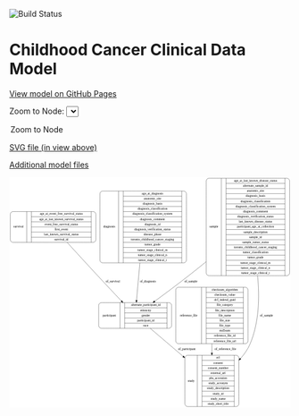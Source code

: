 <link rel='stylesheet' href="assets/style.css">
<link rel='stylesheet' href="https://unpkg.com/leaflet@1.5.1/dist/leaflet.css" integrity="sha512-xwE/Az9zrjBIphAcBb3F6JVqxf46+CDLwfLMHloNu6KEQCAWi6HcDUbeOfBIptF7tcCzusKFjFw2yuvEpDL9wQ==" crossorigin="">
<script type="text/javascript" src="https://code.jquery.com/jquery-3.2.1.min.js"></script>
<script type="text/javascript"  src="https://unpkg.com/leaflet@1.5.1/dist/leaflet.js"></script>
<script type="text/javascript" src="assets/actions.js"></script>

![Build Status](https://github.com/CBIIT/c3d-model/actions/workflows/model-test-and-deploy.yml/badge.svg)

# Childhood Cancer Clinical Data Model

[View model on GitHub Pages](https://cbiit.github.io/c3d-model/)


Zoom to Node: <select id="node_select">
  <option value="">Zoom to Node</option>
</select>
<div id="model"></div>

<p>
<a href="./model-desc/c3d-model.svg">SVG file (in view above)</a>
<p>
<a href="./model-desc">Additional model files</a>
<div id='graph' style='display:off;'>
<svg width="1264pt" height="1033pt"
 viewBox="0.00 0.00 1264.00 1033.00" xmlns="http://www.w3.org/2000/svg" xmlns:xlink="http://www.w3.org/1999/xlink">
<g id="graph0" class="graph" transform="scale(1 1) rotate(0) translate(4 1029)">
<title>Perl</title>
<polygon fill="#ffffff" stroke="transparent" points="-4,4 -4,-1029 1260,-1029 1260,4 -4,4"/>
<!-- survival -->
<g id="node1" class="node">
<title>survival</title>
<path fill="none" stroke="#000000" d="M12,-737C12,-737 373,-737 373,-737 379,-737 385,-743 385,-749 385,-749 385,-863 385,-863 385,-869 379,-875 373,-875 373,-875 12,-875 12,-875 6,-875 0,-869 0,-863 0,-863 0,-749 0,-749 0,-743 6,-737 12,-737"/>
<text text-anchor="middle" x="37" y="-802.3" font-family="Times,serif" font-size="14.00" fill="#000000">survival</text>
<polyline fill="none" stroke="#000000" points="74,-737 74,-875 "/>
<text text-anchor="middle" x="84.5" y="-802.3" font-family="Times,serif" font-size="14.00" fill="#000000"> </text>
<polyline fill="none" stroke="#000000" points="95,-737 95,-875 "/>
<text text-anchor="middle" x="229.5" y="-859.8" font-family="Times,serif" font-size="14.00" fill="#000000">age_at_event_free_survival_status</text>
<polyline fill="none" stroke="#000000" points="95,-852 364,-852 "/>
<text text-anchor="middle" x="229.5" y="-836.8" font-family="Times,serif" font-size="14.00" fill="#000000">age_at_last_known_survival_status</text>
<polyline fill="none" stroke="#000000" points="95,-829 364,-829 "/>
<text text-anchor="middle" x="229.5" y="-813.8" font-family="Times,serif" font-size="14.00" fill="#000000">event_free_survival_status</text>
<polyline fill="none" stroke="#000000" points="95,-806 364,-806 "/>
<text text-anchor="middle" x="229.5" y="-790.8" font-family="Times,serif" font-size="14.00" fill="#000000">first_event</text>
<polyline fill="none" stroke="#000000" points="95,-783 364,-783 "/>
<text text-anchor="middle" x="229.5" y="-767.8" font-family="Times,serif" font-size="14.00" fill="#000000">last_known_survival_status</text>
<polyline fill="none" stroke="#000000" points="95,-760 364,-760 "/>
<text text-anchor="middle" x="229.5" y="-744.8" font-family="Times,serif" font-size="14.00" fill="#000000">survival_id</text>
<polyline fill="none" stroke="#000000" points="364,-737 364,-875 "/>
<text text-anchor="middle" x="374.5" y="-802.3" font-family="Times,serif" font-size="14.00" fill="#000000"> </text>
</g>
<!-- participant -->
<g id="node2" class="node">
<title>participant</title>
<path fill="none" stroke="#000000" d="M409.5,-351.5C409.5,-351.5 713.5,-351.5 713.5,-351.5 719.5,-351.5 725.5,-357.5 725.5,-363.5 725.5,-363.5 725.5,-454.5 725.5,-454.5 725.5,-460.5 719.5,-466.5 713.5,-466.5 713.5,-466.5 409.5,-466.5 409.5,-466.5 403.5,-466.5 397.5,-460.5 397.5,-454.5 397.5,-454.5 397.5,-363.5 397.5,-363.5 397.5,-357.5 403.5,-351.5 409.5,-351.5"/>
<text text-anchor="middle" x="445.5" y="-405.3" font-family="Times,serif" font-size="14.00" fill="#000000">participant</text>
<polyline fill="none" stroke="#000000" points="493.5,-351.5 493.5,-466.5 "/>
<text text-anchor="middle" x="504" y="-405.3" font-family="Times,serif" font-size="14.00" fill="#000000"> </text>
<polyline fill="none" stroke="#000000" points="514.5,-351.5 514.5,-466.5 "/>
<text text-anchor="middle" x="609.5" y="-451.3" font-family="Times,serif" font-size="14.00" fill="#000000">alternate_participant_id</text>
<polyline fill="none" stroke="#000000" points="514.5,-443.5 704.5,-443.5 "/>
<text text-anchor="middle" x="609.5" y="-428.3" font-family="Times,serif" font-size="14.00" fill="#000000">ethnicity</text>
<polyline fill="none" stroke="#000000" points="514.5,-420.5 704.5,-420.5 "/>
<text text-anchor="middle" x="609.5" y="-405.3" font-family="Times,serif" font-size="14.00" fill="#000000">gender</text>
<polyline fill="none" stroke="#000000" points="514.5,-397.5 704.5,-397.5 "/>
<text text-anchor="middle" x="609.5" y="-382.3" font-family="Times,serif" font-size="14.00" fill="#000000">participant_id</text>
<polyline fill="none" stroke="#000000" points="514.5,-374.5 704.5,-374.5 "/>
<text text-anchor="middle" x="609.5" y="-359.3" font-family="Times,serif" font-size="14.00" fill="#000000">race</text>
<polyline fill="none" stroke="#000000" points="704.5,-351.5 704.5,-466.5 "/>
<text text-anchor="middle" x="715" y="-405.3" font-family="Times,serif" font-size="14.00" fill="#000000"> </text>
</g>
<!-- survival&#45;&gt;participant -->
<g id="edge3" class="edge">
<title>survival&#45;&gt;participant</title>
<path fill="none" stroke="#000000" d="M255.6238,-736.7292C295.0995,-693.5323 347.0889,-636.8653 393.5,-587 428.4895,-549.4064 467.8861,-507.6356 499.7299,-474.0109"/>
<polygon fill="#000000" stroke="#000000" points="502.4835,-476.1935 506.8202,-466.5269 497.4019,-471.3792 502.4835,-476.1935"/>
<text text-anchor="middle" x="461" y="-557.8" font-family="Times,serif" font-size="14.00" fill="#000000">of_survival</text>
</g>
<!-- study -->
<g id="node6" class="node">
<title>study</title>
<path fill="none" stroke="#000000" d="M797,-.5C797,-.5 1016,-.5 1016,-.5 1022,-.5 1028,-6.5 1028,-12.5 1028,-12.5 1028,-218.5 1028,-218.5 1028,-224.5 1022,-230.5 1016,-230.5 1016,-230.5 797,-230.5 797,-230.5 791,-230.5 785,-224.5 785,-218.5 785,-218.5 785,-12.5 785,-12.5 785,-6.5 791,-.5 797,-.5"/>
<text text-anchor="middle" x="813" y="-111.8" font-family="Times,serif" font-size="14.00" fill="#000000">study</text>
<polyline fill="none" stroke="#000000" points="841,-.5 841,-230.5 "/>
<text text-anchor="middle" x="851.5" y="-111.8" font-family="Times,serif" font-size="14.00" fill="#000000"> </text>
<polyline fill="none" stroke="#000000" points="862,-.5 862,-230.5 "/>
<text text-anchor="middle" x="934.5" y="-215.3" font-family="Times,serif" font-size="14.00" fill="#000000">acl</text>
<polyline fill="none" stroke="#000000" points="862,-207.5 1007,-207.5 "/>
<text text-anchor="middle" x="934.5" y="-192.3" font-family="Times,serif" font-size="14.00" fill="#000000">consent</text>
<polyline fill="none" stroke="#000000" points="862,-184.5 1007,-184.5 "/>
<text text-anchor="middle" x="934.5" y="-169.3" font-family="Times,serif" font-size="14.00" fill="#000000">consent_number</text>
<polyline fill="none" stroke="#000000" points="862,-161.5 1007,-161.5 "/>
<text text-anchor="middle" x="934.5" y="-146.3" font-family="Times,serif" font-size="14.00" fill="#000000">external_url</text>
<polyline fill="none" stroke="#000000" points="862,-138.5 1007,-138.5 "/>
<text text-anchor="middle" x="934.5" y="-123.3" font-family="Times,serif" font-size="14.00" fill="#000000">phs_accession</text>
<polyline fill="none" stroke="#000000" points="862,-115.5 1007,-115.5 "/>
<text text-anchor="middle" x="934.5" y="-100.3" font-family="Times,serif" font-size="14.00" fill="#000000">study_acronym</text>
<polyline fill="none" stroke="#000000" points="862,-92.5 1007,-92.5 "/>
<text text-anchor="middle" x="934.5" y="-77.3" font-family="Times,serif" font-size="14.00" fill="#000000">study_description</text>
<polyline fill="none" stroke="#000000" points="862,-69.5 1007,-69.5 "/>
<text text-anchor="middle" x="934.5" y="-54.3" font-family="Times,serif" font-size="14.00" fill="#000000">study_id</text>
<polyline fill="none" stroke="#000000" points="862,-46.5 1007,-46.5 "/>
<text text-anchor="middle" x="934.5" y="-31.3" font-family="Times,serif" font-size="14.00" fill="#000000">study_name</text>
<polyline fill="none" stroke="#000000" points="862,-23.5 1007,-23.5 "/>
<text text-anchor="middle" x="934.5" y="-8.3" font-family="Times,serif" font-size="14.00" fill="#000000">study_short_title</text>
<polyline fill="none" stroke="#000000" points="1007,-.5 1007,-230.5 "/>
<text text-anchor="middle" x="1017.5" y="-111.8" font-family="Times,serif" font-size="14.00" fill="#000000"> </text>
</g>
<!-- participant&#45;&gt;study -->
<g id="edge1" class="edge">
<title>participant&#45;&gt;study</title>
<path fill="none" stroke="#000000" d="M629.2493,-351.364C671.3399,-315.5565 726.8218,-268.3567 777.0883,-225.5937"/>
<polygon fill="#000000" stroke="#000000" points="779.437,-228.1908 784.7858,-219.0453 774.9012,-222.8591 779.437,-228.1908"/>
<text text-anchor="middle" x="794" y="-252.8" font-family="Times,serif" font-size="14.00" fill="#000000">of_participant</text>
</g>
<!-- reference_file -->
<g id="node3" class="node">
<title>reference_file</title>
<path fill="none" stroke="#000000" d="M756,-282.5C756,-282.5 1057,-282.5 1057,-282.5 1063,-282.5 1069,-288.5 1069,-294.5 1069,-294.5 1069,-523.5 1069,-523.5 1069,-529.5 1063,-535.5 1057,-535.5 1057,-535.5 756,-535.5 756,-535.5 750,-535.5 744,-529.5 744,-523.5 744,-523.5 744,-294.5 744,-294.5 744,-288.5 750,-282.5 756,-282.5"/>
<text text-anchor="middle" x="802" y="-405.3" font-family="Times,serif" font-size="14.00" fill="#000000">reference_file</text>
<polyline fill="none" stroke="#000000" points="860,-282.5 860,-535.5 "/>
<text text-anchor="middle" x="870.5" y="-405.3" font-family="Times,serif" font-size="14.00" fill="#000000"> </text>
<polyline fill="none" stroke="#000000" points="881,-282.5 881,-535.5 "/>
<text text-anchor="middle" x="964.5" y="-520.3" font-family="Times,serif" font-size="14.00" fill="#000000">checksum_algorithm</text>
<polyline fill="none" stroke="#000000" points="881,-512.5 1048,-512.5 "/>
<text text-anchor="middle" x="964.5" y="-497.3" font-family="Times,serif" font-size="14.00" fill="#000000">checksum_value</text>
<polyline fill="none" stroke="#000000" points="881,-489.5 1048,-489.5 "/>
<text text-anchor="middle" x="964.5" y="-474.3" font-family="Times,serif" font-size="14.00" fill="#000000">dcf_indexd_guid</text>
<polyline fill="none" stroke="#000000" points="881,-466.5 1048,-466.5 "/>
<text text-anchor="middle" x="964.5" y="-451.3" font-family="Times,serif" font-size="14.00" fill="#000000">file_category</text>
<polyline fill="none" stroke="#000000" points="881,-443.5 1048,-443.5 "/>
<text text-anchor="middle" x="964.5" y="-428.3" font-family="Times,serif" font-size="14.00" fill="#000000">file_description</text>
<polyline fill="none" stroke="#000000" points="881,-420.5 1048,-420.5 "/>
<text text-anchor="middle" x="964.5" y="-405.3" font-family="Times,serif" font-size="14.00" fill="#000000">file_name</text>
<polyline fill="none" stroke="#000000" points="881,-397.5 1048,-397.5 "/>
<text text-anchor="middle" x="964.5" y="-382.3" font-family="Times,serif" font-size="14.00" fill="#000000">file_size</text>
<polyline fill="none" stroke="#000000" points="881,-374.5 1048,-374.5 "/>
<text text-anchor="middle" x="964.5" y="-359.3" font-family="Times,serif" font-size="14.00" fill="#000000">file_type</text>
<polyline fill="none" stroke="#000000" points="881,-351.5 1048,-351.5 "/>
<text text-anchor="middle" x="964.5" y="-336.3" font-family="Times,serif" font-size="14.00" fill="#000000">md5sum</text>
<polyline fill="none" stroke="#000000" points="881,-328.5 1048,-328.5 "/>
<text text-anchor="middle" x="964.5" y="-313.3" font-family="Times,serif" font-size="14.00" fill="#000000">reference_file_id</text>
<polyline fill="none" stroke="#000000" points="881,-305.5 1048,-305.5 "/>
<text text-anchor="middle" x="964.5" y="-290.3" font-family="Times,serif" font-size="14.00" fill="#000000">reference_file_url</text>
<polyline fill="none" stroke="#000000" points="1048,-282.5 1048,-535.5 "/>
<text text-anchor="middle" x="1058.5" y="-405.3" font-family="Times,serif" font-size="14.00" fill="#000000"> </text>
</g>
<!-- reference_file&#45;&gt;study -->
<g id="edge6" class="edge">
<title>reference_file&#45;&gt;study</title>
<path fill="none" stroke="#000000" d="M906.5,-282.4C906.5,-268.5422 906.5,-254.44 906.5,-240.6005"/>
<polygon fill="#000000" stroke="#000000" points="910.0001,-240.5768 906.5,-230.5768 903.0001,-240.5769 910.0001,-240.5768"/>
<text text-anchor="middle" x="967" y="-252.8" font-family="Times,serif" font-size="14.00" fill="#000000">of_reference_file</text>
</g>
<!-- sample -->
<g id="node4" class="node">
<title>sample</title>
<path fill="none" stroke="#000000" d="M893,-587.5C893,-587.5 1244,-587.5 1244,-587.5 1250,-587.5 1256,-593.5 1256,-599.5 1256,-599.5 1256,-1012.5 1256,-1012.5 1256,-1018.5 1250,-1024.5 1244,-1024.5 1244,-1024.5 893,-1024.5 893,-1024.5 887,-1024.5 881,-1018.5 881,-1012.5 881,-1012.5 881,-599.5 881,-599.5 881,-593.5 887,-587.5 893,-587.5"/>
<text text-anchor="middle" x="915" y="-802.3" font-family="Times,serif" font-size="14.00" fill="#000000">sample</text>
<polyline fill="none" stroke="#000000" points="949,-587.5 949,-1024.5 "/>
<text text-anchor="middle" x="959.5" y="-802.3" font-family="Times,serif" font-size="14.00" fill="#000000"> </text>
<polyline fill="none" stroke="#000000" points="970,-587.5 970,-1024.5 "/>
<text text-anchor="middle" x="1102.5" y="-1009.3" font-family="Times,serif" font-size="14.00" fill="#000000">age_at_last_known_disease_status</text>
<polyline fill="none" stroke="#000000" points="970,-1001.5 1235,-1001.5 "/>
<text text-anchor="middle" x="1102.5" y="-986.3" font-family="Times,serif" font-size="14.00" fill="#000000">alternate_sample_id</text>
<polyline fill="none" stroke="#000000" points="970,-978.5 1235,-978.5 "/>
<text text-anchor="middle" x="1102.5" y="-963.3" font-family="Times,serif" font-size="14.00" fill="#000000">anatomic_site</text>
<polyline fill="none" stroke="#000000" points="970,-955.5 1235,-955.5 "/>
<text text-anchor="middle" x="1102.5" y="-940.3" font-family="Times,serif" font-size="14.00" fill="#000000">diagnosis_basis</text>
<polyline fill="none" stroke="#000000" points="970,-932.5 1235,-932.5 "/>
<text text-anchor="middle" x="1102.5" y="-917.3" font-family="Times,serif" font-size="14.00" fill="#000000">diagnosis_classification</text>
<polyline fill="none" stroke="#000000" points="970,-909.5 1235,-909.5 "/>
<text text-anchor="middle" x="1102.5" y="-894.3" font-family="Times,serif" font-size="14.00" fill="#000000">diagnosis_classification_system</text>
<polyline fill="none" stroke="#000000" points="970,-886.5 1235,-886.5 "/>
<text text-anchor="middle" x="1102.5" y="-871.3" font-family="Times,serif" font-size="14.00" fill="#000000">diagnosis_comment</text>
<polyline fill="none" stroke="#000000" points="970,-863.5 1235,-863.5 "/>
<text text-anchor="middle" x="1102.5" y="-848.3" font-family="Times,serif" font-size="14.00" fill="#000000">diagnosis_verification_status</text>
<polyline fill="none" stroke="#000000" points="970,-840.5 1235,-840.5 "/>
<text text-anchor="middle" x="1102.5" y="-825.3" font-family="Times,serif" font-size="14.00" fill="#000000">last_known_disease_status</text>
<polyline fill="none" stroke="#000000" points="970,-817.5 1235,-817.5 "/>
<text text-anchor="middle" x="1102.5" y="-802.3" font-family="Times,serif" font-size="14.00" fill="#000000">participant_age_at_collection</text>
<polyline fill="none" stroke="#000000" points="970,-794.5 1235,-794.5 "/>
<text text-anchor="middle" x="1102.5" y="-779.3" font-family="Times,serif" font-size="14.00" fill="#000000">sample_description</text>
<polyline fill="none" stroke="#000000" points="970,-771.5 1235,-771.5 "/>
<text text-anchor="middle" x="1102.5" y="-756.3" font-family="Times,serif" font-size="14.00" fill="#000000">sample_id</text>
<polyline fill="none" stroke="#000000" points="970,-748.5 1235,-748.5 "/>
<text text-anchor="middle" x="1102.5" y="-733.3" font-family="Times,serif" font-size="14.00" fill="#000000">sample_tumor_status</text>
<polyline fill="none" stroke="#000000" points="970,-725.5 1235,-725.5 "/>
<text text-anchor="middle" x="1102.5" y="-710.3" font-family="Times,serif" font-size="14.00" fill="#000000">toronto_childhood_cancer_staging</text>
<polyline fill="none" stroke="#000000" points="970,-702.5 1235,-702.5 "/>
<text text-anchor="middle" x="1102.5" y="-687.3" font-family="Times,serif" font-size="14.00" fill="#000000">tumor_classification</text>
<polyline fill="none" stroke="#000000" points="970,-679.5 1235,-679.5 "/>
<text text-anchor="middle" x="1102.5" y="-664.3" font-family="Times,serif" font-size="14.00" fill="#000000">tumor_grade</text>
<polyline fill="none" stroke="#000000" points="970,-656.5 1235,-656.5 "/>
<text text-anchor="middle" x="1102.5" y="-641.3" font-family="Times,serif" font-size="14.00" fill="#000000">tumor_stage_clinical_m</text>
<polyline fill="none" stroke="#000000" points="970,-633.5 1235,-633.5 "/>
<text text-anchor="middle" x="1102.5" y="-618.3" font-family="Times,serif" font-size="14.00" fill="#000000">tumor_stage_clinical_n</text>
<polyline fill="none" stroke="#000000" points="970,-610.5 1235,-610.5 "/>
<text text-anchor="middle" x="1102.5" y="-595.3" font-family="Times,serif" font-size="14.00" fill="#000000">tumor_stage_clinical_t</text>
<polyline fill="none" stroke="#000000" points="1235,-587.5 1235,-1024.5 "/>
<text text-anchor="middle" x="1245.5" y="-802.3" font-family="Times,serif" font-size="14.00" fill="#000000"> </text>
</g>
<!-- sample&#45;&gt;participant -->
<g id="edge5" class="edge">
<title>sample&#45;&gt;participant</title>
<path fill="none" stroke="#000000" d="M880.894,-650.2004C854.4015,-628.7624 827.3793,-607.191 801.5,-587 751.7271,-548.1673 695.0416,-506.0311 649.2628,-472.5071"/>
<polygon fill="#000000" stroke="#000000" points="651.2762,-469.6435 641.1387,-466.5644 647.1434,-475.2933 651.2762,-469.6435"/>
<text text-anchor="middle" x="812" y="-557.8" font-family="Times,serif" font-size="14.00" fill="#000000">of_sample</text>
</g>
<!-- sample&#45;&gt;study -->
<g id="edge4" class="edge">
<title>sample&#45;&gt;study</title>
<path fill="none" stroke="#000000" d="M1111.8646,-587.4161C1121.3816,-490.3588 1118.7056,-376.8775 1078.5,-282 1068.291,-257.9087 1052.7008,-235.5969 1034.9937,-215.6464"/>
<polygon fill="#000000" stroke="#000000" points="1037.441,-213.1361 1028.1104,-208.117 1032.2745,-217.8593 1037.441,-213.1361"/>
<text text-anchor="middle" x="1152" y="-405.3" font-family="Times,serif" font-size="14.00" fill="#000000">of_sample</text>
</g>
<!-- diagnosis -->
<g id="node5" class="node">
<title>diagnosis</title>
<path fill="none" stroke="#000000" d="M415,-645C415,-645 780,-645 780,-645 786,-645 792,-651 792,-657 792,-657 792,-955 792,-955 792,-961 786,-967 780,-967 780,-967 415,-967 415,-967 409,-967 403,-961 403,-955 403,-955 403,-657 403,-657 403,-651 409,-645 415,-645"/>
<text text-anchor="middle" x="445" y="-802.3" font-family="Times,serif" font-size="14.00" fill="#000000">diagnosis</text>
<polyline fill="none" stroke="#000000" points="487,-645 487,-967 "/>
<text text-anchor="middle" x="497.5" y="-802.3" font-family="Times,serif" font-size="14.00" fill="#000000"> </text>
<polyline fill="none" stroke="#000000" points="508,-645 508,-967 "/>
<text text-anchor="middle" x="639.5" y="-951.8" font-family="Times,serif" font-size="14.00" fill="#000000">age_at_diagnosis</text>
<polyline fill="none" stroke="#000000" points="508,-944 771,-944 "/>
<text text-anchor="middle" x="639.5" y="-928.8" font-family="Times,serif" font-size="14.00" fill="#000000">anatomic_site</text>
<polyline fill="none" stroke="#000000" points="508,-921 771,-921 "/>
<text text-anchor="middle" x="639.5" y="-905.8" font-family="Times,serif" font-size="14.00" fill="#000000">diagnosis_basis</text>
<polyline fill="none" stroke="#000000" points="508,-898 771,-898 "/>
<text text-anchor="middle" x="639.5" y="-882.8" font-family="Times,serif" font-size="14.00" fill="#000000">diagnosis_classification</text>
<polyline fill="none" stroke="#000000" points="508,-875 771,-875 "/>
<text text-anchor="middle" x="639.5" y="-859.8" font-family="Times,serif" font-size="14.00" fill="#000000">diagnosis_classification_system</text>
<polyline fill="none" stroke="#000000" points="508,-852 771,-852 "/>
<text text-anchor="middle" x="639.5" y="-836.8" font-family="Times,serif" font-size="14.00" fill="#000000">diagnosis_comment</text>
<polyline fill="none" stroke="#000000" points="508,-829 771,-829 "/>
<text text-anchor="middle" x="639.5" y="-813.8" font-family="Times,serif" font-size="14.00" fill="#000000">diagnosis_id</text>
<polyline fill="none" stroke="#000000" points="508,-806 771,-806 "/>
<text text-anchor="middle" x="639.5" y="-790.8" font-family="Times,serif" font-size="14.00" fill="#000000">diagnosis_verification_status</text>
<polyline fill="none" stroke="#000000" points="508,-783 771,-783 "/>
<text text-anchor="middle" x="639.5" y="-767.8" font-family="Times,serif" font-size="14.00" fill="#000000">disease_phase</text>
<polyline fill="none" stroke="#000000" points="508,-760 771,-760 "/>
<text text-anchor="middle" x="639.5" y="-744.8" font-family="Times,serif" font-size="14.00" fill="#000000">toronto_childhood_cancer_staging</text>
<polyline fill="none" stroke="#000000" points="508,-737 771,-737 "/>
<text text-anchor="middle" x="639.5" y="-721.8" font-family="Times,serif" font-size="14.00" fill="#000000">tumor_grade</text>
<polyline fill="none" stroke="#000000" points="508,-714 771,-714 "/>
<text text-anchor="middle" x="639.5" y="-698.8" font-family="Times,serif" font-size="14.00" fill="#000000">tumor_stage_clinical_m</text>
<polyline fill="none" stroke="#000000" points="508,-691 771,-691 "/>
<text text-anchor="middle" x="639.5" y="-675.8" font-family="Times,serif" font-size="14.00" fill="#000000">tumor_stage_clinical_n</text>
<polyline fill="none" stroke="#000000" points="508,-668 771,-668 "/>
<text text-anchor="middle" x="639.5" y="-652.8" font-family="Times,serif" font-size="14.00" fill="#000000">tumor_stage_clinical_t</text>
<polyline fill="none" stroke="#000000" points="771,-645 771,-967 "/>
<text text-anchor="middle" x="781.5" y="-802.3" font-family="Times,serif" font-size="14.00" fill="#000000"> </text>
</g>
<!-- diagnosis&#45;&gt;participant -->
<g id="edge2" class="edge">
<title>diagnosis&#45;&gt;participant</title>
<path fill="none" stroke="#000000" d="M582.8834,-644.8111C577.5775,-586.2988 571.8647,-523.2996 567.6798,-477.15"/>
<polygon fill="#000000" stroke="#000000" points="571.1463,-476.6205 566.7574,-466.9774 564.1749,-477.2527 571.1463,-476.6205"/>
<text text-anchor="middle" x="619" y="-557.8" font-family="Times,serif" font-size="14.00" fill="#000000">of_diagnosis</text>
</g>
</g>
</svg>
</div>
